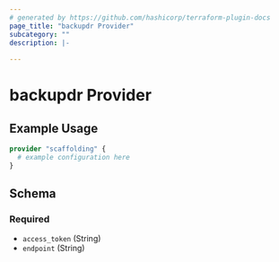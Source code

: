 ```yaml
---
# generated by https://github.com/hashicorp/terraform-plugin-docs
page_title: "backupdr Provider"
subcategory: ""
description: |-
  
---
```


# backupdr Provider



## Example Usage

```terraform
provider "scaffolding" {
  # example configuration here
}
```

<!-- schema generated by tfplugindocs -->
## Schema

### Required

- `access_token` (String)
- `endpoint` (String)
